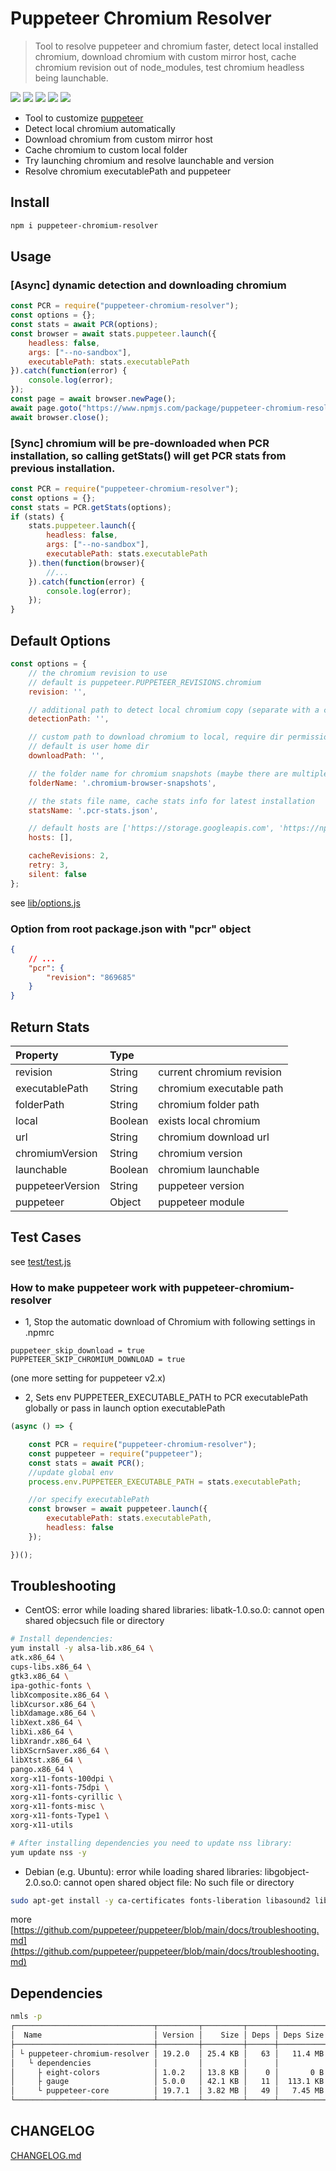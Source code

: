 
# Puppeteer Chromium Resolver
> Tool to resolve puppeteer and chromium faster, detect local installed chromium, download chromium with custom mirror host, cache chromium revision out of node_modules, test chromium headless being launchable.

![](https://img.shields.io/npm/v/puppeteer-chromium-resolver)
![](https://img.shields.io/librariesio/github/cenfun/puppeteer-chromium-resolver)
![](https://img.shields.io/librariesio/dependents/npm/puppeteer-chromium-resolver)
[![](https://badgen.net/npm/dw/puppeteer-chromium-resolver)](https://www.npmjs.com/package/puppeteer-chromium-resolver)
![](https://img.shields.io/github/license/cenfun/puppeteer-chromium-resolver)

* Tool to customize [puppeteer](https://github.com/GoogleChrome/puppeteer)
* Detect local chromium automatically
* Download chromium from custom mirror host
* Cache chromium to custom local folder
* Try launching chromium and resolve launchable and version
* Resolve chromium executablePath and puppeteer


## Install 
```sh
npm i puppeteer-chromium-resolver
```
## Usage
### [Async] dynamic detection and downloading chromium
```js
const PCR = require("puppeteer-chromium-resolver");
const options = {};
const stats = await PCR(options);
const browser = await stats.puppeteer.launch({
    headless: false,
    args: ["--no-sandbox"],
    executablePath: stats.executablePath
}).catch(function(error) {
    console.log(error);
});
const page = await browser.newPage();
await page.goto("https://www.npmjs.com/package/puppeteer-chromium-resolver");
await browser.close();
```

### [Sync] chromium will be pre-downloaded when PCR installation, so calling getStats() will get PCR stats from previous installation.
```js
const PCR = require("puppeteer-chromium-resolver");
const options = {};
const stats = PCR.getStats(options);
if (stats) {
    stats.puppeteer.launch({
        headless: false,
        args: ["--no-sandbox"],
        executablePath: stats.executablePath
    }).then(function(browser){
        //...
    }).catch(function(error) {
        console.log(error);
    });
}
```

## Default Options
```js
const options = {
    // the chromium revision to use
    // default is puppeteer.PUPPETEER_REVISIONS.chromium
    revision: '',

    // additional path to detect local chromium copy (separate with a comma if multiple paths)
    detectionPath: '',

    // custom path to download chromium to local, require dir permission: 0o777
    // default is user home dir
    downloadPath: '',

    // the folder name for chromium snapshots (maybe there are multiple versions)
    folderName: '.chromium-browser-snapshots',

    // the stats file name, cache stats info for latest installation
    statsName: '.pcr-stats.json',

    // default hosts are ['https://storage.googleapis.com', 'https://npmmirror.com/mirrors']
    hosts: [],

    cacheRevisions: 2,
    retry: 3,
    silent: false
};

```
see [lib/options.js](/lib/options.js)

### Option from root package.json with "pcr" object
```json
{
    // ...
    "pcr": {
        "revision": "869685"
    }
}
```

## Return Stats
|Property        | Type    |                          |
| :--------------| :------ | :----------------------  |
|revision        | String  |current chromium revision |
|executablePath  | String  |chromium executable path  |
|folderPath      | String  |chromium folder path      |
|local           | Boolean |exists local chromium     |
|url             | String  |chromium download url     |
|chromiumVersion | String  |chromium version          |
|launchable      | Boolean |chromium launchable       |
|puppeteerVersion| String  |puppeteer version         |
|puppeteer       | Object  |puppeteer module          |


## Test Cases
see [test/test.js](/test/test.js)

### How to make puppeteer work with puppeteer-chromium-resolver
* 1, Stop the automatic download of Chromium with following settings in .npmrc 
```
puppeteer_skip_download = true
PUPPETEER_SKIP_CHROMIUM_DOWNLOAD = true
```
(one more setting for puppeteer v2.x)

* 2, Sets env PUPPETEER_EXECUTABLE_PATH to PCR executablePath globally or pass in launch option executablePath
```js
(async () => {

    const PCR = require("puppeteer-chromium-resolver");
    const puppeteer = require("puppeteer");
    const stats = await PCR();
    //update global env
    process.env.PUPPETEER_EXECUTABLE_PATH = stats.executablePath;

    //or specify executablePath
    const browser = await puppeteer.launch({
        executablePath: stats.executablePath,
        headless: false
    });

})();
```

## Troubleshooting
- CentOS: error while loading shared libraries: libatk-1.0.so.0: cannot open shared objecsuch file or directory
```sh
# Install dependencies:
yum install -y alsa-lib.x86_64 \
atk.x86_64 \
cups-libs.x86_64 \
gtk3.x86_64 \
ipa-gothic-fonts \
libXcomposite.x86_64 \
libXcursor.x86_64 \
libXdamage.x86_64 \
libXext.x86_64 \
libXi.x86_64 \
libXrandr.x86_64 \
libXScrnSaver.x86_64 \
libXtst.x86_64 \
pango.x86_64 \
xorg-x11-fonts-100dpi \
xorg-x11-fonts-75dpi \
xorg-x11-fonts-cyrillic \
xorg-x11-fonts-misc \
xorg-x11-fonts-Type1 \
xorg-x11-utils

# After installing dependencies you need to update nss library:
yum update nss -y
```
- Debian (e.g. Ubuntu): error while loading shared libraries: libgobject-2.0.so.0: cannot open shared object file: No such file or directory
```sh
sudo apt-get install -y ca-certificates fonts-liberation libasound2 libatk-bridge2.0-0 libatk1.0-0 libc6 libcairo2 libcups2 libdbus-1-3 libexpat1 libfontconfig1 libgbm1 libgcc1 libglib2.0-0 libgtk-3-0 libnspr4 libnss3 libpango-1.0-0 libpangocairo-1.0-0 libstdc++6 libx11-6 libx11-xcb1 libxcb1 libxcomposite1 libxcursor1 libxdamage1 libxext6 libxfixes3 libxi6 libxrandr2 libxrender1 libxss1 libxtst6 lsb-release wget xdg-utils
```
more [https://github.com/puppeteer/puppeteer/blob/main/docs/troubleshooting.md](https://github.com/puppeteer/puppeteer/blob/main/docs/troubleshooting.md)

## Dependencies
```sh
nmls -p
┌───────────────────────────────┬─────────┬─────────┬──────┬───────────┬────────┐
│  Name                         │ Version │    Size │ Deps │ Deps Size │ Nested │
├───────────────────────────────┼─────────┼─────────┼──────┼───────────┼────────┤
│ └ puppeteer-chromium-resolver │ 19.2.0  │ 25.4 KB │   63 │   11.4 MB │      1 │
│   └ dependencies              │         │         │      │           │        │
│     ├ eight-colors            │ 1.0.2   │ 13.8 KB │    0 │       0 B │      0 │
│     ├ gauge                   │ 5.0.0   │ 42.1 KB │   11 │  113.1 KB │      0 │
│     └ puppeteer-core          │ 19.7.1  │ 3.82 MB │   49 │   7.45 MB │      1 │
└───────────────────────────────┴─────────┴─────────┴──────┴───────────┴────────┘
```
## CHANGELOG 
[CHANGELOG.md](CHANGELOG.md)